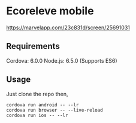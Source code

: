 # Ecoreleve mobile

https://marvelapp.com/23c831d/screen/25691031


## Requirements

Cordova: 6.0.0
Node.js: 6.5.0 (Supports ES6)

## Usage

Just clone the repo then,

```
cordova run android -- --lr
cordova run browser -- --live-reload
cordova run ios -- --lr
```
